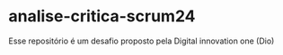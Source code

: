 # analise-critica-scrum24
Esse repositório é um desafio proposto pela Digital innovation one (Dio) 
